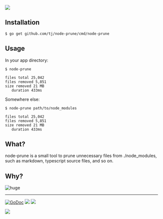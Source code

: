 <img src="http://tjholowaychuk.com:6000/svg/title/NODE/PRUNE">

## Installation

```
$ go get github.com/tj/node-prune/cmd/node-prune
```

## Usage

In your app directory:

```
$ node-prune

files total 25,042
files removed 5,851
size removed 21 MB
   duration 433ms
```

Somewhere else:

```
$ node-prune path/to/node_modules

files total 25,042
files removed 5,851
size removed 21 MB
   duration 433ms
```

## What?

node-prune is a small tool to prune unnecessary files from ./node_modules, such as markdown, typescript source files, and so on.

## Why?

![huge](https://pbs.twimg.com/media/DEIV_1XWsAAlY29.jpg)

---

[![GoDoc](https://godoc.org/github.com/tj/node-prune?status.svg)](https://godoc.org/github.com/tj/node-prune)
![](https://img.shields.io/badge/license-MIT-blue.svg)
![](https://img.shields.io/badge/status-stable-green.svg)

<a href="https://apex.sh"><img src="http://tjholowaychuk.com:6000/svg/sponsor"></a>
